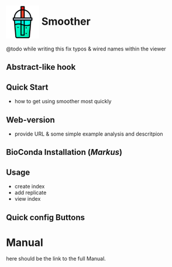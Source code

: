 # <img src="./static/favicon.png" align="center" width="90"> Smoother

@todo while writing this fix typos & wired names within the viewer

## Abstract-like hook

## Quick Start

- how to get using smoother most quickly

## Web-version

- provide URL & some simple example analysis and descritpion

## BioConda Installation (_Markus_)

## Usage

- create index
- add replicate
- view index

## Quick config Buttons

# Manual

here should be the link to the full Manual.